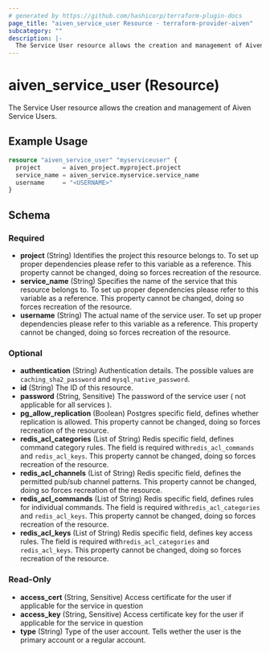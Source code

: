```yaml
---
# generated by https://github.com/hashicorp/terraform-plugin-docs
page_title: "aiven_service_user Resource - terraform-provider-aiven"
subcategory: ""
description: |-
  The Service User resource allows the creation and management of Aiven Service Users.
---
```


# aiven_service_user (Resource)

The Service User resource allows the creation and management of Aiven Service Users.

## Example Usage

```terraform
resource "aiven_service_user" "myserviceuser" {
  project      = aiven_project.myproject.project
  service_name = aiven_service.myservice.service_name
  username     = "<USERNAME>"
}
```

<!-- schema generated by tfplugindocs -->
## Schema

### Required

- **project** (String) Identifies the project this resource belongs to. To set up proper dependencies please refer to this variable as a reference. This property cannot be changed, doing so forces recreation of the resource.
- **service_name** (String) Specifies the name of the service that this resource belongs to. To set up proper dependencies please refer to this variable as a reference. This property cannot be changed, doing so forces recreation of the resource.
- **username** (String) The actual name of the service user. To set up proper dependencies please refer to this variable as a reference. This property cannot be changed, doing so forces recreation of the resource.

### Optional

- **authentication** (String) Authentication details. The possible values are `caching_sha2_password` and `mysql_native_password`.
- **id** (String) The ID of this resource.
- **password** (String, Sensitive) The password of the service user ( not applicable for all services ).
- **pg_allow_replication** (Boolean) Postgres specific field, defines whether replication is allowed. This property cannot be changed, doing so forces recreation of the resource.
- **redis_acl_categories** (List of String) Redis specific field, defines command category rules. The field is required with`redis_acl_commands` and `redis_acl_keys`. This property cannot be changed, doing so forces recreation of the resource.
- **redis_acl_channels** (List of String) Redis specific field, defines the permitted pub/sub channel patterns. This property cannot be changed, doing so forces recreation of the resource.
- **redis_acl_commands** (List of String) Redis specific field, defines rules for individual commands. The field is required with`redis_acl_categories` and `redis_acl_keys`. This property cannot be changed, doing so forces recreation of the resource.
- **redis_acl_keys** (List of String) Redis specific field, defines key access rules. The field is required with`redis_acl_categories` and `redis_acl_keys`. This property cannot be changed, doing so forces recreation of the resource.

### Read-Only

- **access_cert** (String, Sensitive) Access certificate for the user if applicable for the service in question
- **access_key** (String, Sensitive) Access certificate key for the user if applicable for the service in question
- **type** (String) Type of the user account. Tells wether the user is the primary account or a regular account.


